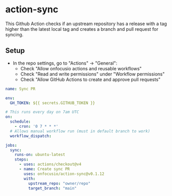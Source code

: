 # action-sync

This Github Action checks if an upstream repository has a release with a tag higher than the latest local tag and creates a branch and pull request for syncing.

## Setup

- In the repo settings, go to "Actions" -> "General":
    - Check "Allow onfocusio actions and reusable workflows"
    - Check "Read and write permissions" under "Workflow permissions"
    - Check "Allow GitHub Actions to create and approve pull requests"

```yml
name: Sync PR

env:
  GH_TOKEN: ${{ secrets.GITHUB_TOKEN }}

# This runs every day on 7am UTC
on:
  schedule:
    - cron: '0 7 * * *'
  # Allows manual workflow run (must in default branch to work)
  workflow_dispatch:

jobs:
  sync:
    runs-on: ubuntu-latest
    steps:
      - uses: actions/checkout@v4
      - name: Create sync PR
        uses: onfocusio/action-sync@v0.1.12
        with:
          upstream_repo: "owner/repo"
          target_branch: "main"
```
